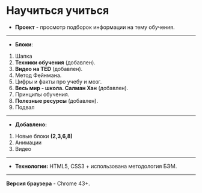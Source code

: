 # Научиться учиться
* **Проект** - просмотр подборок информации на тему обучения.
------
* **Блоки**:
1. Шапка
2. **Техники обучения** (добавлен).
3. **Видео на TED** (добавлен).
4. Метод Фейнмана.
5. Цифры и факты про учебу и мозг.
6. **Весь мир - школа. Салман Хан** (добавлен).
7. Принципы обучения.
8. **Полезные ресурсы** (добавлен).
9. Подвал
-----
* **Добавлено:**
1. Новые блоки **(2,3,6,8)**
2. Анимации
3. Видео
-----
* **Технологии:** HTML5, CSS3 + использована методология БЭМ.
-----
**Версия браузера** - Chrome 43+.



